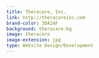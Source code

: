 ```yaml
---
title: Theracare, Inc.
link: http://theracareinc.com
brand-color: 3DA2AF
background: theracare-bg
image: theracare
image-extension: jpg
type: Website Design/Development
---
```

